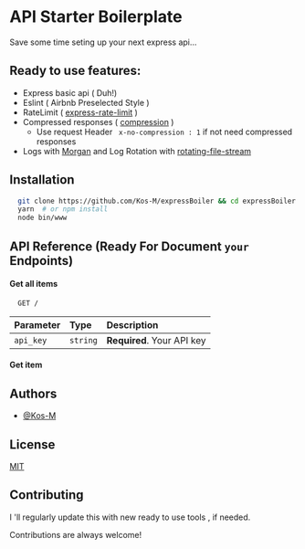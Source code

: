 
# API Starter Boilerplate

Save some time seting up your next express api...




## Ready to use features:
- Express basic api ( Duh!)
- Eslint ( Airbnb Preselected Style )
- RateLimit ( [express-rate-limit](https://www.npmjs.com/package/express-rate-limit) )
- Compressed responses ( [compression](https://www.npmjs.com/package/compression) ) 
    - Use request Header ``` x-no-compression : 1``` if not need compressed responses
- Logs with [Morgan](https://www.npmjs.com/package/morgan) and Log Rotation with [rotating-file-stream](https://www.npmjs.com/package/rotating-file-stream)
## Installation

```bash
  git clone https://github.com/Kos-M/expressBoiler && cd expressBoiler
  yarn  # or npm install
  node bin/www
```
    
## API Reference (Ready For Document ```your``` Endpoints) 

#### Get all items

```http
  GET /
```

| Parameter | Type     | Description                |
| :-------- | :------- | :------------------------- |
| `api_key` | `string` | **Required**. Your API key |

#### Get item




## Authors

- [@Kos-M](https://www.github.com/Kos-M)


## License

[MIT](https://choosealicense.com/licenses/mit/)


## Contributing

I 'll regularly update this with new ready to use tools , if needed.

Contributions are always welcome!




